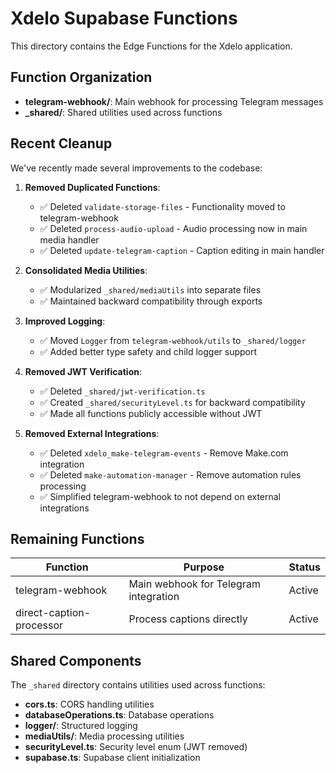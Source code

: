 # Xdelo Supabase Functions

This directory contains the Edge Functions for the Xdelo application.

## Function Organization

- **telegram-webhook/**: Main webhook for processing Telegram messages
- **_shared/**: Shared utilities used across functions

## Recent Cleanup

We've recently made several improvements to the codebase:

1. **Removed Duplicated Functions**:
   - ✅ Deleted `validate-storage-files` - Functionality moved to telegram-webhook
   - ✅ Deleted `process-audio-upload` - Audio processing now in main media handler
   - ✅ Deleted `update-telegram-caption` - Caption editing in main handler

2. **Consolidated Media Utilities**:
   - ✅ Modularized `_shared/mediaUtils` into separate files
   - ✅ Maintained backward compatibility through exports

3. **Improved Logging**:
   - ✅ Moved `Logger` from `telegram-webhook/utils` to `_shared/logger`
   - ✅ Added better type safety and child logger support

4. **Removed JWT Verification**:
   - ✅ Deleted `_shared/jwt-verification.ts`
   - ✅ Created `_shared/securityLevel.ts` for backward compatibility
   - ✅ Made all functions publicly accessible without JWT

5. **Removed External Integrations**:
   - ✅ Deleted `xdelo_make-telegram-events` - Remove Make.com integration
   - ✅ Deleted `make-automation-manager` - Remove automation rules processing
   - ✅ Simplified telegram-webhook to not depend on external integrations

## Remaining Functions

| Function               | Purpose                                   | Status     |
|------------------------|-------------------------------------------|------------|
| telegram-webhook       | Main webhook for Telegram integration     | Active     |
| direct-caption-processor | Process captions directly               | Active     |

## Shared Components

The `_shared` directory contains utilities used across functions:

- **cors.ts**: CORS handling utilities
- **databaseOperations.ts**: Database operations
- **logger/**: Structured logging
- **mediaUtils/**: Media processing utilities
- **securityLevel.ts**: Security level enum (JWT removed)
- **supabase.ts**: Supabase client initialization 